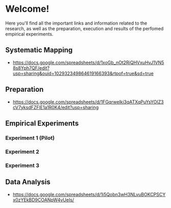 # Welcome!
Here you'll find all the important links and information related to the research, as well as the preparation, execution and results of the perfomed empirical experiments.

## Systematic Mapping
* https://docs.google.com/spreadsheets/d/1xoGb_nOt2RiQHVxuHvJ1VN58s8Yph7QF/edit?usp=sharing&ouid=102932349864619166393&rtpof=true&sd=true

## Preparation
* https://docs.google.com/spreadsheets/d/1FGqrwelki3qATXqPuYsYOIZ3cV7yksdFZFlE1a1R0K4/edit?usp=sharing

## Empirical Experiments
### Experiment 1 (Pilot)
### Experiment 2
### Experiment 3

## Data Analysis
* https://docs.google.com/spreadsheets/d/1i5Qobn3wH3NLvuBOKCPSCYx0zYEkBD9COANpW4vUeIs/
